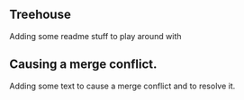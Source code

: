 ## Treehouse
Adding some readme stuff to play around with

## Causing a merge conflict.
Adding some text to cause a merge conflict and to resolve it.
